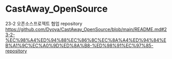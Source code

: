 # CastAway_OpenSource
23-2 오픈소스프로젝트 협업 repository
https://github.com/Dyoya/CastAway_OpenSource/blob/main/README.md#23-2-%EC%98%A4%ED%94%88%EC%86%8C%EC%8A%A4%ED%94%84%EB%A1%9C%EC%A0%9D%ED%8A%B8-%ED%98%91%EC%97%85-repository


